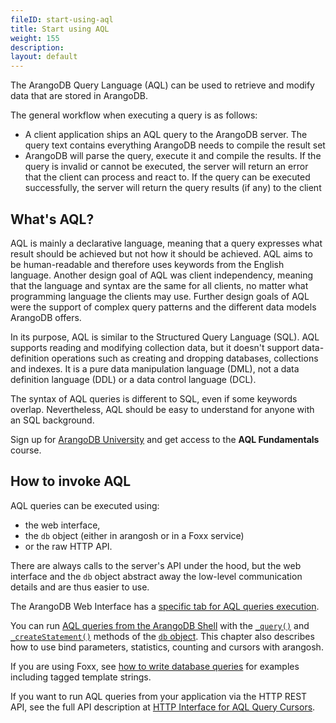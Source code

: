 ```yaml
---
fileID: start-using-aql
title: Start using AQL
weight: 155
description: 
layout: default
---
```

The ArangoDB Query Language (AQL) can be used to retrieve and modify data that 
are stored in ArangoDB.

The general workflow when executing a query is as follows:

- A client application ships an AQL query to the ArangoDB server. The query text
  contains everything ArangoDB needs to compile the result set
- ArangoDB will parse the query, execute it and compile the results. If the
  query is invalid or cannot be executed, the server will return an error that
  the client can process and react to. If the query can be executed
  successfully, the server will return the query results (if any) to the client

## What's AQL?  

AQL is mainly a declarative language, meaning that a query expresses what result
should be achieved but not how it should be achieved. AQL aims to be
human-readable and therefore uses keywords from the English language. Another
design goal of AQL was client independency, meaning that the language and syntax
are the same for all clients, no matter what programming language the clients
may use.  Further design goals of AQL were the support of complex query patterns
and the different data models ArangoDB offers.

In its purpose, AQL is similar to the Structured Query Language (SQL). AQL supports 
reading and modifying collection data, but it doesn't support data-definition
operations such as creating and dropping databases, collections and indexes.
It is a pure data manipulation language (DML), not a data definition language
(DDL) or a data control language (DCL).

The syntax of AQL queries is different to SQL, even if some keywords overlap.
Nevertheless, AQL should be easy to understand for anyone with an SQL background.

Sign up for [ArangoDB University](https://university.arangodb.com/)
and get access to the **AQL Fundamentals** course.  

## How to invoke AQL

AQL queries can be executed using:

- the web interface,
- the `db` object (either in arangosh or in a Foxx service)
- or the raw HTTP API.

There are always calls to the server's API under the hood, but the web interface
and the `db` object abstract away the low-level communication details and are
thus easier to use.

The ArangoDB Web Interface has a [specific tab for AQL queries execution](../aql/how-to-invoke-aql/invocation-with-web-interface).

You can run [AQL queries from the ArangoDB Shell](../aql/how-to-invoke-aql/invocation-with-arangosh)
with the [`_query()`](../aql/how-to-invoke-aql/invocation-with-arangosh#with-db_query) and
[`_createStatement()`](../aql/how-to-invoke-aql/invocation-with-arangosh#with-db_createstatement-arangostatement) methods
of the [`db` object](../appendix/references/appendix-references-dbobject). This chapter
also describes how to use bind parameters, statistics, counting and cursors with
arangosh.

If you are using Foxx, see [how to write database queries](../foxx-microservices/foxx-getting-started#writing-database-queries)
for examples including tagged template strings.

If you want to run AQL queries from your application via the HTTP REST API,
see the full API description at [HTTP Interface for AQL Query Cursors](../http/aql-query-cursors/).
